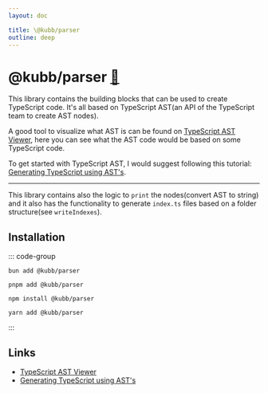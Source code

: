 ```yaml
---
layout: doc

title: \@kubb/parser
outline: deep
---
```

# @kubb/parser <a href="https://paka.dev/npm/@kubb/parser@latest/api">🦙</a>

This library contains the building blocks that can be used to create TypeScript code. It's all based on TypeScript AST(an API of the TypeScript team to create AST nodes).

A good tool to visualize what AST is can be found on [TypeScript AST Viewer](https://ts-ast-viewer.com), here you can see what the AST code would be based on some TypeScript code.

To get started with TypeScript AST, I would suggest following this tutorial: [Generating TypeScript using AST's](https://nabeelvalley.co.za/docs/javascript/typescript-ast/).

<hr/>

This library contains also the logic to `print` the nodes(convert AST to string) and it also has the functionality to generate `index.ts` files based on a folder structure(see `writeIndexes`).

## Installation

::: code-group

```shell [bun <img src="/feature/bun.svg"/>] 
bun add @kubb/parser
```

```shell [pnpm <img src="/feature/pnpm.svg"/>] 
pnpm add @kubb/parser
```

```shell [npm <img src="/feature/npm.svg"/>] 
npm install @kubb/parser
```

```shell [yarn <img src="/feature/yarn.svg"/>] 
yarn add @kubb/parser
```

:::

## Links

- [TypeScript AST Viewer](https://ts-ast-viewer.com)
- [Generating TypeScript using AST's](https://nabeelvalley.co.za/docs/javascript/typescript-ast/)